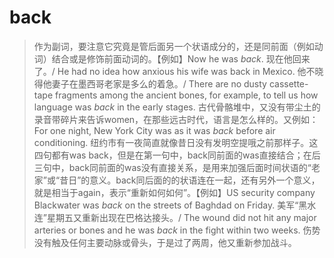 # back

>作为副词，要注意它究竟是管后面另一个状语成分的，还是同前面（例如动词）结合或是修饰前面动词的。【例如】Now he was *back*. 现在他回来了。/ He had no idea how anxious his wife was back in Mexico. 他不晓得他妻子在墨西哥老家是多么的着急。/ There are no dusty cassette-tape fragments among the ancient bones, for example, to tell us how language was *back* in the early stages. 古代骨骼堆中，又没有带尘土的录音带碎片来告诉women，在那些远古时代，语言是怎么样的。又例如：For one night, New York City was as it was *back* before air conditioning. 纽约市有一夜简直就像昔日没有发明空提哦之前那样子。这四句都有was back，但是在第一句中，back同前面的was直接结合；在后三句中，back同前面的was没有直接关系，是用来加强后面时间状语的“老家”或“昔日”的意义。back同后面的的状语连在一起，还有另外一个意义，就是相当于again，表示“重新如何如何”。【例如】US security company Blackwater was *back* on the streets of Baghdad on Friday. 美军“黑水连”星期五又重新出现在巴格达接头。/ The wound did not hit any major arteries or bones and he was *back* in the fight within two weeks. 伤势没有触及任何主要动脉或骨头，于是过了两周，他又重新参加战斗。